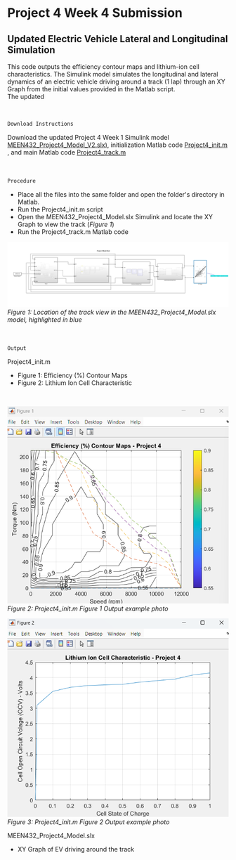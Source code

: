 # Project	4	Week 4	Submission
##  Updated Electric Vehicle Lateral and Longitudinal Simulation

This code outputs the efficiency contour maps and lithium-ion cell characteristics. The Simulink model simulates the longitudinal and lateral dynamics of an electric vehicle driving around a track (1 lap) through an XY Graph from the initial values provided in the Matlab script.
<br>
The updated 

<br>

```markdown
Download Instructions
```
Download the updated Project 4 Week 1 Simulink model [MEEN432_Project4_Model_V2.slx)](https://github.com/JoshuaSerrano71/MEEN432Sp2025_JoshuaSerrano71/blob/main/Project4/Week4/MEEN432_Project4_Model_V2.slx), initialization Matlab code [Project4_init.m](https://github.com/JoshuaSerrano71/MEEN432Sp2025_JoshuaSerrano71/blob/main/Project4/Project4_init.m) , and main Matlab code [Project4_track.m](https://github.com/JoshuaSerrano71/MEEN432Sp2025_JoshuaSerrano71/blob/main/Project4/Week4/Project4_track.m) <br>
<br>
<br>

```markdown
Procedure
```
- Place all the files into the same folder and open the folder's directory in Matlab. <br>
- Run the Project4_init.m script <br>
- Open the MEEN432_Project4_Model.slx Simulink and locate the XY Graph to view the track (*Figure 1*)
- Run the Project4_track.m Matlab code <br>

![image alt](https://github.com/JoshuaSerrano71/MEEN432Sp2025_JoshuaSerrano71/blob/main/Project4/Photos/Wk1_XY_Graph.png) <br>
*Figure 1: Location of the track view in the MEEN432_Project4_Model.slx model, highlighted in blue* <br>
<br>
<br>

```markdown
Output
```
Project4_init.m <br>
- Figure 1: Efficiency (%) Contour Maps
- Figure 2: Lithium Ion Cell Characteristic
  
<br>

![image alt](https://github.com/JoshuaSerrano71/MEEN432Sp2025_JoshuaSerrano71/blob/main/Project4/Photos/Wk1_Figure1.png)
<br>
*Figure 2: Project4_init.m Figure 1 Output example photo* <br>

![image alt](https://github.com/JoshuaSerrano71/MEEN432Sp2025_JoshuaSerrano71/blob/main/Project4/Photos/Wk1_Figure2.png) <br>
*Figure 3: Project4_init.m Figure 2 Output example photo* <br>

MEEN432_Project4_Model.slx
- XY Graph of EV driving around the track
<br>

<br>
<br>
<br>
<br>


